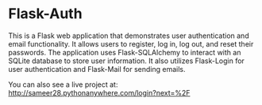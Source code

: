 # Flask-Auth
This is a Flask web application that demonstrates user authentication and email functionality. It allows users to register, log in, log out, and reset their passwords. The application uses Flask-SQLAlchemy to interact with an SQLite database to store user information. It also utilizes Flask-Login for user authentication and Flask-Mail for sending emails.

You can also see a live project at: http://sameer28.pythonanywhere.com/login?next=%2F
